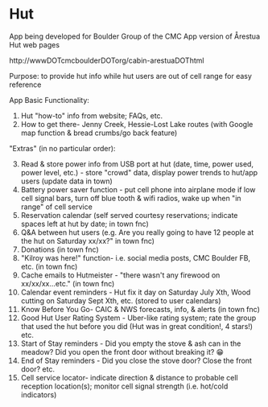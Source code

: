 # Hut
App being developed for Boulder Group of the CMC
App version of Årestua Hut web pages

http://wwwDOTcmcboulderDOTorg/cabin-arestuaDOThtml

Purpose: to provide hut info while hut users are out of cell range for easy reference

App Basic Functionality: 

1. Hut "how-to" info from website; FAQs, etc.
2. How to get there- Jenny Creek, Hessie-Lost Lake routes (with Google map function & bread crumbs/go back feature)

"Extras" (in no particular order):

3. Read & store power info from USB port at hut (date, time, power used, power level, etc.) - store "crowd" data, display power trends to hut/app users (update data in town)
4. Battery power saver function - put cell phone into airplane mode if low cell signal bars, turn off blue tooth & wifi radios, wake up when "in range" of cell service
5. Reservation calendar (self served courtesy reservations; indicate spaces left at hut by date; in town fnc)
6. Q&A between hut users (e.g. Are you really going to have 12 people at the hut on Saturday xx/xx?" in town fnc)
7. Donations (in town fnc)
8. "Kilroy was here!" function- i.e. social media posts, CMC Boulder FB, etc. (in town fnc)
9. Cache emails to Hutmeister - "there wasn't any firewood on xx/xx/xx...etc." (in town fnc)
10. Calendar event reminders - Hut fix it day on Saturday July Xth, Wood cutting on Saturday Sept Xth, etc. (stored to user calendars)
11. Know Before You Go- CAIC & NWS forecasts, info, & alerts (in town fnc)
12. Good Hut User Rating System - Uber-like rating system; rate the group that used the hut before you did (Hut was in great condition!, 4 stars!) etc.
13. Start of Stay reminders - Did you empty the stove & ash can in the meadow? Did you open the front door without breaking it? 😁
14. End of Stay reminders - Did you close the stove door? Close the front door? etc.
15. Cell service locator- indicate direction & distance to probable cell reception location(s); monitor cell signal strength (i.e. hot/cold indicators)
